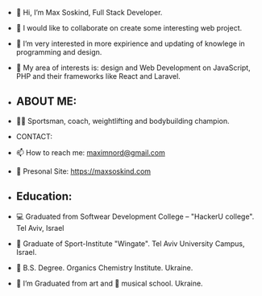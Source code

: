- 👋 Hi, I’m Max Soskind, Full Stack Developer. 
- 💞️ I would like to collaborate on create some interesting web project.
- 👀 I’m very interested in more expirience and updating of knowlege in programming and design.
- 💙 My area of interests is: design and Web Development on JavaScript, PHP and their frameworks like React and Laravel.
  
- ## ABOUT ME:
- 🏋️‍♂️ Sportsman, coach, weightlifting and bodybuilding champion.

- CONTACT:
- 📫 How to reach me: maximnord@gmail.com
- 📃 Presonal Site: https://maxsoskind.com
  
- ## Education:
- 💻 Graduated from Softwear Development College – "HackerU college". Tel Aviv, Israel
- 🔬 Graduate of Sport-Institute "Wingate". Tel Aviv University Campus, Israel.
- 🔬 B.S. Degree. Organics Chemistry Institute. Ukraine.
- 🎨 I’m Graduated from art and 🎹 musical school. Ukraine.


<!---
Maximnord/Maximnord is a ✨ special ✨ repository because its `README.md` (this file) appears on your GitHub profile.
You can click the Preview link to take a look at your changes.
--->
